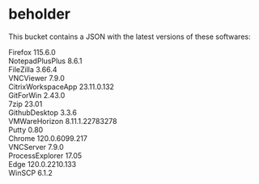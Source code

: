 # beholder
This bucket contains a JSON with the latest versions of these softwares:

Firefox            115.6.0          
NotepadPlusPlus    8.6.1            
FileZilla          3.66.4           
VNCViewer          7.9.0            
CitrixWorkspaceApp 23.11.0.132      
GitForWin          2.43.0           
7zip               23.01            
GithubDesktop      3.3.6            
VMWareHorizon      8.11.1.22783278  
Putty              0.80             
Chrome             120.0.6099.217   
VNCServer          7.9.0            
ProcessExplorer    17.05            
Edge               120.0.2210.133   
WinSCP             6.1.2            




